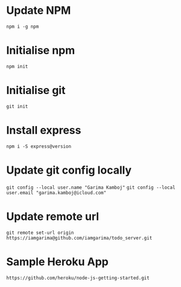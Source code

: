 # Update NPM  
`npm i -g npm`

# Initialise npm  
`npm init`

# Initialise git  
`git init`

# Install express  
`npm i -S express@version`

# Update git config locally
`git config --local user.name "Garima Kamboj"`
`git config --local user.email "garima.kamboj@icloud.com"`

# Update remote url
`git remote set-url origin https://iamgarima@github.com/iamgarima/todo_server.git`

# Sample Heroku App  
`https://github.com/heroku/node-js-getting-started.git`